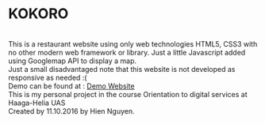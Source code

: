# KOKORO
<br>
This is a restaurant website using only web technologies HTML5, CSS3 with no other modern web framework or library. Just a little Javascript added using Googlemap API to display a map. <br>Just a small disadvantaged note that this website is not developed as responsive as needed :( <br>
Demo can be found at : <a href="http://myy.haaga-helia.fi/~a1603173/KOKORO/src/" targer="_blank">Demo Website</a>
<br>
This is my personal project in the course Orientation to digital services at Haaga-Helia UAS 
<br>
Created by 11.10.2016 by Hien Nguyen.
